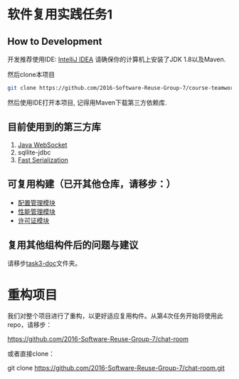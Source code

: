 # 软件复用实践任务1

## How to Development
开发推荐使用IDE: <a href="https://www.jetbrains.com/idea">IntelliJ IDEA</a>
请确保你的计算机上安装了JDK 1.8以及Maven.

然后clone本项目
```bash
git clone https://github.com/2016-Software-Reuse-Group-7/course-teamwork-1.git
```

然后使用IDE打开本项目, 记得用Maven下载第三方依赖库.

## 目前使用到的第三方库

1. <a href="https://github.com/TooTallNate/Java-WebSocket">Java WebSocket</a>
2. sqllite-jdbc
3. <a href="http://ruedigermoeller.github.io/fast-serialization">Fast Serialization</a>

## 可复用构建（已开其他仓库，请移步：）
- <a href="https://github.com/2016-Software-Reuse-Group-7/CM-module">配置管理模块</a>
- <a href="https://github.com/2016-Software-Reuse-Group-7/PM-module">性能管理模块</a>
- <a href="https://github.com/2016-Software-Reuse-Group-7/License-module">许可证模块</a>

## 复用其他组构件后的问题与建议

请移步<a href="./task3-doc/">task3-doc</a>文件夹。


# 重构项目

我们对整个项目进行了重构，以更好适应复用构件。从第4次任务开始将使用此repo，请移步：

https://github.com/2016-Software-Reuse-Group-7/chat-room

或者直接clone：

git clone https://github.com/2016-Software-Reuse-Group-7/chat-room.git
